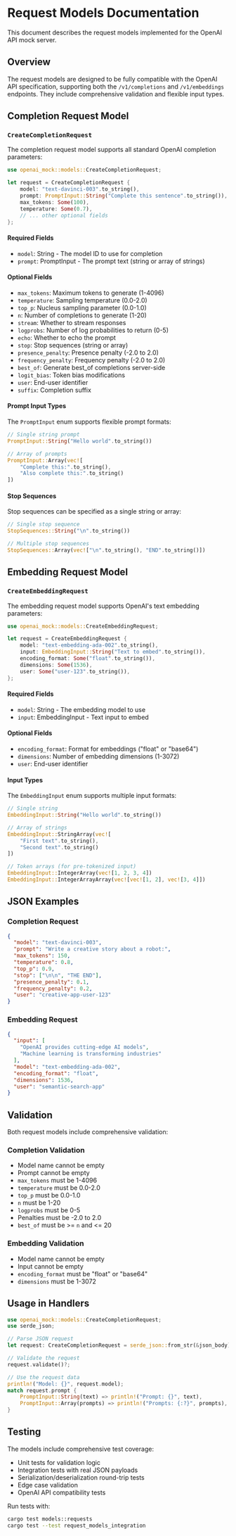 # Request Models Documentation

This document describes the request models implemented for the OpenAI API mock server.

## Overview

The request models are designed to be fully compatible with the OpenAI API specification, supporting both the `/v1/completions` and `/v1/embeddings` endpoints. They include comprehensive validation and flexible input types.

## Completion Request Model

### `CreateCompletionRequest`

The completion request model supports all standard OpenAI completion parameters:

```rust
use openai_mock::models::CreateCompletionRequest;

let request = CreateCompletionRequest {
    model: "text-davinci-003".to_string(),
    prompt: PromptInput::String("Complete this sentence".to_string()),
    max_tokens: Some(100),
    temperature: Some(0.7),
    // ... other optional fields
};
```

#### Required Fields

- `model`: String - The model ID to use for completion
- `prompt`: PromptInput - The prompt text (string or array of strings)

#### Optional Fields

- `max_tokens`: Maximum tokens to generate (1-4096)
- `temperature`: Sampling temperature (0.0-2.0)
- `top_p`: Nucleus sampling parameter (0.0-1.0)
- `n`: Number of completions to generate (1-20)
- `stream`: Whether to stream responses
- `logprobs`: Number of log probabilities to return (0-5)
- `echo`: Whether to echo the prompt
- `stop`: Stop sequences (string or array)
- `presence_penalty`: Presence penalty (-2.0 to 2.0)
- `frequency_penalty`: Frequency penalty (-2.0 to 2.0)
- `best_of`: Generate best_of completions server-side
- `logit_bias`: Token bias modifications
- `user`: End-user identifier
- `suffix`: Completion suffix

#### Prompt Input Types

The `PromptInput` enum supports flexible prompt formats:

```rust
// Single string prompt
PromptInput::String("Hello world".to_string())

// Array of prompts
PromptInput::Array(vec![
    "Complete this:".to_string(),
    "Also complete this:".to_string()
])
```

#### Stop Sequences

Stop sequences can be specified as a single string or array:

```rust
// Single stop sequence
StopSequences::String("\n".to_string())

// Multiple stop sequences
StopSequences::Array(vec!["\n".to_string(), "END".to_string()])
```

## Embedding Request Model

### `CreateEmbeddingRequest`

The embedding request model supports OpenAI's text embedding parameters:

```rust
use openai_mock::models::CreateEmbeddingRequest;

let request = CreateEmbeddingRequest {
    model: "text-embedding-ada-002".to_string(),
    input: EmbeddingInput::String("Text to embed".to_string()),
    encoding_format: Some("float".to_string()),
    dimensions: Some(1536),
    user: Some("user-123".to_string()),
};
```

#### Required Fields

- `model`: String - The embedding model to use
- `input`: EmbeddingInput - Text input to embed

#### Optional Fields

- `encoding_format`: Format for embeddings ("float" or "base64")
- `dimensions`: Number of embedding dimensions (1-3072)
- `user`: End-user identifier

#### Input Types

The `EmbeddingInput` enum supports multiple input formats:

```rust
// Single string
EmbeddingInput::String("Hello world".to_string())

// Array of strings
EmbeddingInput::StringArray(vec![
    "First text".to_string(),
    "Second text".to_string()
])

// Token arrays (for pre-tokenized input)
EmbeddingInput::IntegerArray(vec![1, 2, 3, 4])
EmbeddingInput::IntegerArrayArray(vec![vec![1, 2], vec![3, 4]])
```

## JSON Examples

### Completion Request

```json
{
  "model": "text-davinci-003",
  "prompt": "Write a creative story about a robot:",
  "max_tokens": 150,
  "temperature": 0.8,
  "top_p": 0.9,
  "stop": ["\n\n", "THE END"],
  "presence_penalty": 0.1,
  "frequency_penalty": 0.2,
  "user": "creative-app-user-123"
}
```

### Embedding Request

```json
{
  "input": [
    "OpenAI provides cutting-edge AI models",
    "Machine learning is transforming industries"
  ],
  "model": "text-embedding-ada-002",
  "encoding_format": "float",
  "dimensions": 1536,
  "user": "semantic-search-app"
}
```

## Validation

Both request models include comprehensive validation:

### Completion Validation

- Model name cannot be empty
- Prompt cannot be empty
- `max_tokens` must be 1-4096
- `temperature` must be 0.0-2.0
- `top_p` must be 0.0-1.0
- `n` must be 1-20
- `logprobs` must be 0-5
- Penalties must be -2.0 to 2.0
- `best_of` must be >= `n` and <= 20

### Embedding Validation

- Model name cannot be empty
- Input cannot be empty
- `encoding_format` must be "float" or "base64"
- `dimensions` must be 1-3072

## Usage in Handlers

```rust
use openai_mock::models::CreateCompletionRequest;
use serde_json;

// Parse JSON request
let request: CreateCompletionRequest = serde_json::from_str(&json_body)?;

// Validate the request
request.validate()?;

// Use the request data
println!("Model: {}", request.model);
match request.prompt {
    PromptInput::String(text) => println!("Prompt: {}", text),
    PromptInput::Array(prompts) => println!("Prompts: {:?}", prompts),
}
```

## Testing

The models include comprehensive test coverage:

- Unit tests for validation logic
- Integration tests with real JSON payloads
- Serialization/deserialization round-trip tests
- Edge case validation
- OpenAI API compatibility tests

Run tests with:

```bash
cargo test models::requests
cargo test --test request_models_integration
```
